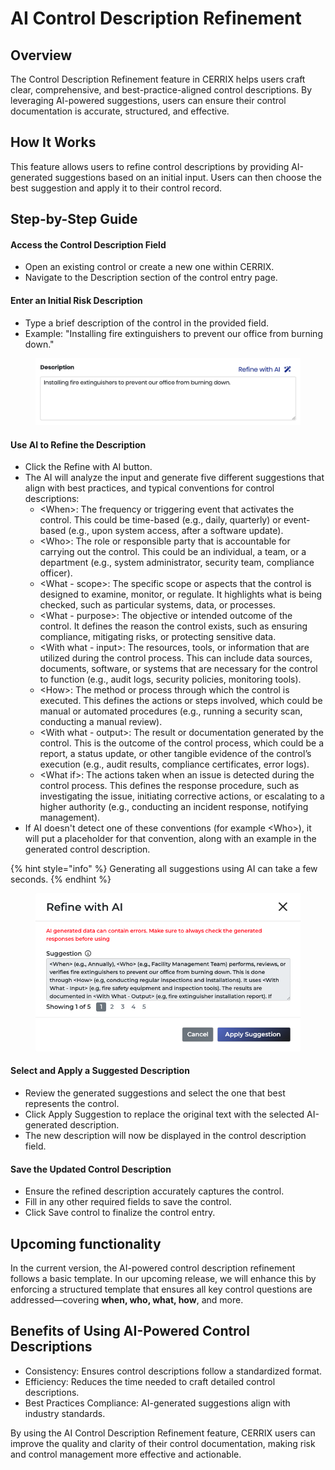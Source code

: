 # AI Control Description Refinement

## Overview

The Control Description Refinement feature in CERRIX helps users craft clear, comprehensive, and best-practice-aligned control descriptions. By leveraging AI-powered suggestions, users can ensure their control documentation is accurate, structured, and effective.

## How It Works

This feature allows users to refine control descriptions by providing AI-generated suggestions based on an initial input. Users can then choose the best suggestion and apply it to their control record.

## Step-by-Step Guide

#### Access the Control Description Field

* Open an existing control or create a new one within CERRIX.
* Navigate to the Description section of the control entry page.

#### Enter an Initial Risk Description

* Type a brief description of the control in the provided field.
* Example: "Installing fire extinguishers to prevent our office from burning down."

<figure><img src="../../../.gitbook/assets/image (11).png" alt=""><figcaption></figcaption></figure>

#### Use AI to Refine the Description

* Click the Refine with AI button.
* The AI will analyze the input and generate five different suggestions that align with best practices, and typical conventions for control descriptions:
  * \<When>: The frequency or triggering event that activates the control. This could be time-based (e.g., daily, quarterly) or event-based (e.g., upon system access, after a software update).
  * \<Who>: The role or responsible party that is accountable for carrying out the control. This could be an individual, a team, or a department (e.g., system administrator, security team, compliance officer).
  * \<What - scope>: The specific scope or aspects that the control is designed to examine, monitor, or regulate. It highlights what is being checked, such as particular systems, data, or processes.
  * \<What - purpose>: The objective or intended outcome of the control. It defines the reason the control exists, such as ensuring compliance, mitigating risks, or protecting sensitive data.
  * \<With what - input>: The resources, tools, or information that are utilized during the control process. This can include data sources, documents, software, or systems that are necessary for the control to function (e.g., audit logs, security policies, monitoring tools).
  * \<How>: The method or process through which the control is executed. This defines the actions or steps involved, which could be manual or automated procedures (e.g., running a security scan, conducting a manual review).
  * \<With what - output>: The result or documentation generated by the control. This is the outcome of the control process, which could be a report, a status update, or other tangible evidence of the control’s execution (e.g., audit results, compliance certificates, error logs).
  * \<What if>: The actions taken when an issue is detected during the control process. This defines the response procedure, such as investigating the issue, initiating corrective actions, or escalating to a higher authority (e.g., conducting an incident response, notifying management).
* If AI doesn't detect one of these conventions (for example \<Who>), it will put a placeholder for that convention, along with an example in the generated control description.

{% hint style="info" %}
Generating all suggestions using AI can take a few seconds.
{% endhint %}

<figure><img src="../../../.gitbook/assets/image (1).png" alt=""><figcaption></figcaption></figure>

#### Select and Apply a Suggested Description

* Review the generated suggestions and select the one that best represents the control.
* Click Apply Suggestion to replace the original text with the selected AI-generated description.
* The new description will now be displayed in the control description field.

#### Save the Updated Control Description

* Ensure the refined description accurately captures the control.
* Fill in any other required fields to save the control.
* Click Save control to finalize the control entry.

## Upcoming functionality

In the current version, the AI-powered control description refinement follows a basic template. In our upcoming release, we will enhance this by enforcing a structured template that ensures all key control questions are addressed—covering **when, who, what, how**, and more.

## Benefits of Using AI-Powered Control Descriptions

* Consistency: Ensures control descriptions follow a standardized format.
* Efficiency: Reduces the time needed to craft detailed control descriptions.
* Best Practices Compliance: AI-generated suggestions align with industry standards.

By using the AI Control Description Refinement feature, CERRIX users can improve the quality and clarity of their control documentation, making risk and control management more effective and actionable.
